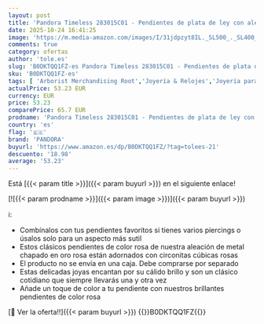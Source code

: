```yaml
---
layout: post
title: 'Pandora Timeless 283015C01 - Pendientes de plata de ley con aleación de metal chapada en oro rosa y circonita  color rosa  Rosa  Plata de ley  Circonia cúbica'
date: 2025-10-24 16:41:25
image: 'https://m.media-amazon.com/images/I/31jdpzyt8IL._SL500_._SL400_.jpg'
comments: true
category: ofertas
author: 'tole.es'
slug: 'B0DKTQQ1FZ-es Pandora Timeless 283015C01 - Pendientes de plata de ley...'
sku: 'B0DKTQQ1FZ-es'
tags: [ 'Arborist Merchandising Root','Joyería & Relojes','Joyería para mujer','Moda','Moda Mujer','Pendientes para mujer','Self Service','Special Features Stores','c8538d25-3af9-48d3-aeff-5f3ce5572a36_0','c8538d25-3af9-48d3-aeff-5f3ce5572a36_2201','de','ley','pandora','plata','🇪🇸', ]
actualPrice: 53.23 EUR
currency: EUR
price: 53.23
comparePrice: 65.7 EUR
prodname: 'Pandora Timeless 283015C01 - Pendientes de plata de ley con aleación de metal chapada en oro rosa y circonita  color rosa  Rosa  Plata de ley  Circonia cúbica'
country: 'es'
flag: '🇪🇸'
brand: 'PANDORA'
buyurl: 'https://www.amazon.es/dp/B0DKTQQ1FZ/?tag=tolees-21'
descuento: '18.98'
average: '53.23'
---
```


Está [{{< param title >}}]({{< param buyurl >}}) en el siguiente enlace!

[![{{< param prodname >}}]({{< param image >}})]({{< param buyurl >}})

ℹ️:

- Combínalos con tus pendientes favoritos si tienes varios piercings o úsalos solo para un aspecto más sutil
- Estos clásicos pendientes de color rosa de nuestra aleación de metal chapado en oro rosa están adornados con circonitas cúbicas rosas
- El producto no se envía en una caja. Debe comprarse por separado
- Estas delicadas joyas encantan por su cálido brillo y son un clásico cotidiano que siempre llevarás una y otra vez
- Añade un toque de color a tu pendiente con nuestros brillantes pendientes de color rosa

[🛒 Ver la oferta!!]({{< param buyurl >}})
{{<world>}}B0DKTQQ1FZ{{</world>}}

